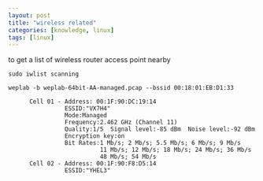 ```yaml
---
layout: post
title: "wireless related"
categories: [knowledge, linux]
tags: [linux]
---
```



to get a list of wireless router access point nearby

    sudo iwlist scanning

    weplab -b weplab-64bit-AA-managed.pcap --bssid 00:18:01:EB:D1:33

          Cell 01 - Address: 00:1F:90:DC:19:14
                    ESSID:"VX7H4"
                    Mode:Managed
                    Frequency:2.462 GHz (Channel 11)
                    Quality:1/5  Signal level:-85 dBm  Noise level:-92 dBm
                    Encryption key:on
                    Bit Rates:1 Mb/s; 2 Mb/s; 5.5 Mb/s; 6 Mb/s; 9 Mb/s
                              11 Mb/s; 12 Mb/s; 18 Mb/s; 24 Mb/s; 36 Mb/s
                              48 Mb/s; 54 Mb/s
          Cell 02 - Address: 00:1F:90:F8:D5:14
                    ESSID:"YHEL3"
